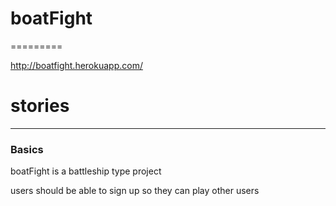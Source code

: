 # boatFight
=========

http://boatfight.herokuapp.com/

# stories
-------

### Basics

boatFight is a battleship type project

users should be able to sign up so they can play other users
